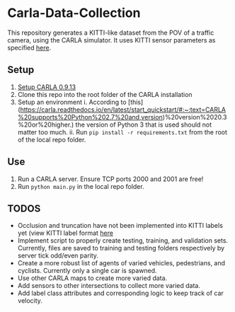 # Carla-Data-Collection
This repository generates a KITTI-like dataset from the POV of a traffic camera, using the CARLA simulator. It uses KITTI sensor parameters as specified [here](https://www.cvlibs.net/datasets/kitti/setup.php). 

## Setup
1. [Setup CARLA 0.9.13](https://github.com/carla-simulator/carla/releases)
2. Clone this repo into the root folder of the CARLA installation
3. Setup an environment
  i. According to [this]  (https://carla.readthedocs.io/en/latest/start_quickstart/#:~:text=CARLA%20supports%20Python%202.7%20and,version)%20version%2020.3%20or%20higher.) the version of Python 3 that is used should not matter too much.
  ii. Run `pip install -r requirements.txt` from the root of the local repo folder.


## Use
1. Run a CARLA server. Ensure TCP ports 2000 and 2001 are free!
2. Run `python main.py` in the local repo folder.

## TODOS
- Occlusion and truncation have not been implemented into KITTI labels yet (view KITTI label format [here](https://github.com/bostondiditeam/kitti/blob/master/resources/devkit_object/readme.txt)
- Implement script to properly create testing, training, and validation sets. Currently, files are saved to training and testing folders respectively by server tick odd/even parity.
- Create a more robust list of agents of varied vehicles, pedestrians, and cyclists. Currently only a single car is spawned.
- Use other CARLA maps to create more varied data.
- Add sensors to other intersections to collect more varied data.
- Add label class attributes and corresponding logic to keep track of car velocity.
